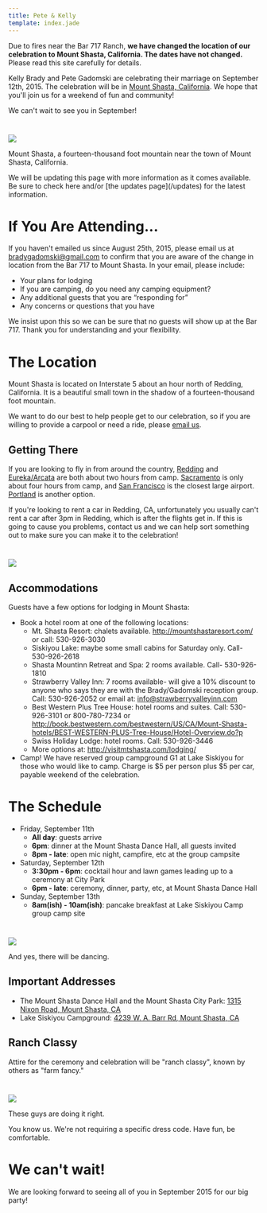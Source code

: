 ```yaml
---
title: Pete & Kelly
template: index.jade
---
```


<div class="alert alert-danger">
Due to fires near the Bar 717 Ranch, <strong>we have changed the location of our celebration to Mount Shasta, California.
The dates have not changed.</strong>
Please read this site carefully for details.
</div>

Kelly Brady and Pete Gadomski are celebrating their marriage on September 12th, 2015.
The celebration will be in [Mount Shasta, California](https://goo.gl/maps/uvJJO).
We hope that you'll join us for a weekend of fun and community!

We can't wait to see you in September!

<div class="row" style="margin-top: 40px;">
<div class="col-xs-8 col-xs-offset-2">
<div class="thumbnail">
  <img src="mount-shasta.jpg" class="img-responsive">
  <div class="caption">
    <p>Mount Shasta, a fourteen-thousand foot mountain near the town of Mount Shasta, California.</p>
  </div>
</div>
</div>
</div>

<div class="alert alert-warning">
We will be updating this page with more information as it comes available.
Be sure to check here and/or [the updates page](/updates) for the latest information.
</div>


# If You Are Attending...

If you haven't emailed us since August 25th, 2015, please email us at <bradygadomski@gmail.com> to confirm that you are aware of the change in location from the Bar 717 to Mount Shasta.
In your email, please include:

- Your plans for lodging
- If you are camping, do you need any camping equipment?
- Any additional guests that you are “responding for”
- Any concerns or questions that you have

We insist upon this so we can be sure that no guests will show up at the Bar 717.
Thank you for understanding and your flexibility.


# The Location

Mount Shasta is located on Interstate 5 about an hour north of Redding, California.
It is a beautiful small town in the shadow of a fourteen-thousand foot mountain.

We want to do our best to help people get to our celebration, so if you are willing to provide a carpool or need a ride, please [email us](mailto:bradygadomski@gmail.com).


## Getting There

If you are looking to fly in from around the country, [Redding](http://www.ci.redding.ca.us/transeng/airports/index.htm) and [Eureka/Arcata](https://plus.google.com/100151413109057686697/about?gl=us&hl=en) are both about two hours from camp.
[Sacramento](http://www.sacramento.aero/smf/) is only about four hours from camp, and [San Francisco](http://www.flysfo.com/) is the closest large airport.
[Portland](http://www.portofportland.com/PDX_Home.aspx) is another option.

<div class="alert alert-info">
If you're looking to rent a car in Redding, CA, unfortunately you usually can't rent a car after 3pm in Redding, which is after the flights get in.
If this is going to cause you problems, contact us and we can help sort something out to make sure you can make it to the celebration!
</div>

<div class="row" style="margin-top: 40px;">
<div class="col-xs-8 col-xs-offset-2">
<p><a href="california-map.jpg"><img src="california-map-small.jpg" class="img-responsive"></a></p>
</div>
</div>


## Accommodations

Guests have a few options for lodging in Mount Shasta:

- Book a hotel room at one of the following locations:
  - Mt. Shasta Resort: chalets available. http://mountshastaresort.com/ or call:  530-926-3030
  - Siskiyou Lake: maybe some small cabins for Saturday only. Call- 530-926-2618
  - Shasta Mountinn Retreat and Spa: 2 rooms available. Call- 530-926-1810
  - Strawberry Valley Inn: 7 rooms available- will give a 10% discount to anyone who says they are with the Brady/Gadomski reception group. Call:  530-926-2052 or email at: info@strawberryvalleyinn.com
  - Best Western Plus Tree House:  hotel rooms and suites. Call: 530-926-3101 or 800-780-7234 or http://book.bestwestern.com/bestwestern/US/CA/Mount-Shasta-hotels/BEST-WESTERN-PLUS-Tree-House/Hotel-Overview.do?p
  - Swiss Holiday Lodge: hotel rooms. Call: 530-926-3446
  - More options at:  http://visitmtshasta.com/lodging/
- Camp! We have reserved group campground G1 at Lake Siskiyou for those who would like to camp. Charge is $5 per person plus $5 per car, payable weekend of the celebration.


# The Schedule

- Friday, September 11th
    - **All day**: guests arrive
    - **6pm**: dinner at the Mount Shasta Dance Hall, all guests invited
    - **8pm - late**: open mic night, campfire, etc at the group campsite
- Saturday, September 12th
    - **3:30pm - 6pm**: cocktail hour and lawn games leading up to a ceremony at City Park
    - **6pm - late**: ceremony, dinner, party, etc, at Mount Shasta Dance Hall
- Sunday, September 13th
    - **8am(ish) - 10am(ish)**: pancake breakfast at Lake Siskiyou Camp group camp site

<div class="row" style="margin-top: 40px;">
<div class="col-xs-6 col-xs-offset-3">
<div class="thumbnail">
  <img src="dancing.jpg" class="img-responsive">
  <div class="caption">
    <p>And yes, there will be dancing.</p>
  </div>
</div>
</div>
</div>

## Important Addresses

- The Mount Shasta Dance Hall and the Mount Shasta City Park: [1315 Nixon Road, Mount Shasta, CA](https://www.google.com/maps/place/Mount+Shasta+City+Park/@41.3272804,-122.3242796,16.61z/data=!4m7!1m4!3m3!1s0x54cde0d0e0382e25:0xc6dab33d671ace42!2s1315+Nixon+Rd,+Mt+Shasta,+CA+96067!3b1!3m1!1s0x0000000000000000:0x10fe9b416b3b6b9c)
- Lake Siskiyou Campground: [4239 W. A. Barr Rd, Mount Shasta, CA](https://www.google.com/maps/place/Lake+Siskiyou+Camp-Resort/@41.2731241,-122.342655,14.64z/data=!4m7!1m4!3m3!1s0x54cde5ccea2b8c59:0x1dfeae437da1ea1d!2s4239+W+A+Barr+Rd,+Mt+Shasta,+CA+96067!3b1!3m1!1s0x0000000000000000:0xd159546f62c2f515)

## Ranch Classy

Attire for the ceremony and celebration will be "ranch classy", known by others as "farm fancy."

<div class="row" style="margin-top: 40px;">
<div class="col-xs-8 col-xs-offset-2">
<div class="thumbnail">
  <img src="farm-fancy.jpg" class="img-responsive">
  <div class="caption">
    <p>These guys are doing it right.</p>
  </div>
</div>
</div>
</div>

You know us.
We're not requiring a specific dress code.
Have fun, be comfortable.


# We can't wait!

We are looking forward to seeing all of you in September 2015 for our big party!
